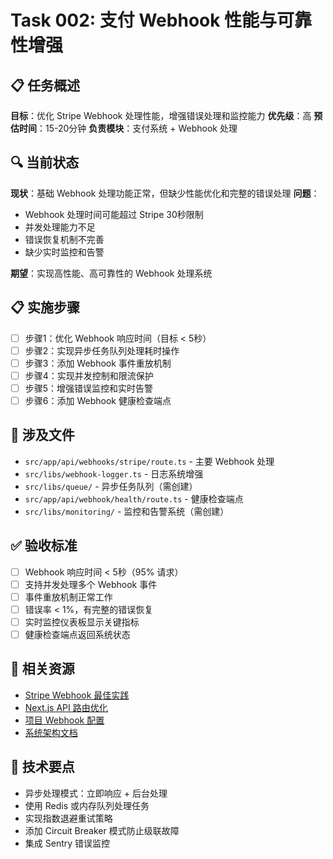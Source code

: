 # Task 002: 支付 Webhook 性能与可靠性增强

## 📋 任务概述
**目标**：优化 Stripe Webhook 处理性能，增强错误处理和监控能力
**优先级**：高
**预估时间**：15-20分钟
**负责模块**：支付系统 + Webhook 处理

## 🔍 当前状态
**现状**：基础 Webhook 处理功能正常，但缺少性能优化和完整的错误处理
**问题**：
- Webhook 处理时间可能超过 Stripe 30秒限制
- 并发处理能力不足
- 错误恢复机制不完善
- 缺少实时监控和告警

**期望**：实现高性能、高可靠性的 Webhook 处理系统

## 📋 实施步骤
- [ ] 步骤1：优化 Webhook 响应时间（目标 < 5秒）
- [ ] 步骤2：实现异步任务队列处理耗时操作
- [ ] 步骤3：添加 Webhook 事件重放机制
- [ ] 步骤4：实现并发控制和限流保护
- [ ] 步骤5：增强错误监控和实时告警
- [ ] 步骤6：添加 Webhook 健康检查端点

## 📁 涉及文件
- `src/app/api/webhooks/stripe/route.ts` - 主要 Webhook 处理
- `src/libs/webhook-logger.ts` - 日志系统增强
- `src/libs/queue/` - 异步任务队列（需创建）
- `src/app/api/webhook/health/route.ts` - 健康检查端点
- `src/libs/monitoring/` - 监控和告警系统（需创建）

## ✅ 验收标准
- [ ] Webhook 响应时间 < 5秒（95% 请求）
- [ ] 支持并发处理多个 Webhook 事件
- [ ] 事件重放机制正常工作
- [ ] 错误率 < 1%，有完整的错误恢复
- [ ] 实时监控仪表板显示关键指标
- [ ] 健康检查端点返回系统状态

## 🔗 相关资源
- [Stripe Webhook 最佳实践](https://stripe.com/docs/webhooks/best-practices)
- [Next.js API 路由优化](https://nextjs.org/docs/api-routes/introduction)
- [项目 Webhook 配置](../docs/webhook-logs-config.md)
- [系统架构文档](../docs/system-architecture.md)

## 🎯 技术要点
- 异步处理模式：立即响应 + 后台处理
- 使用 Redis 或内存队列处理任务
- 实现指数退避重试策略
- 添加 Circuit Breaker 模式防止级联故障
- 集成 Sentry 错误监控

